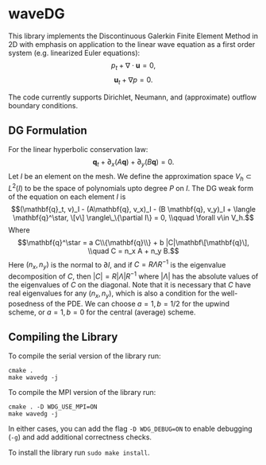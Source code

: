 # waveDG
This library implements the Discontinuous Galerkin Finite Element Method in 2D with emphasis on application to the linear wave equation as a first order system (e.g. linearized Euler equations):
$$p_t + \nabla \cdot \mathbf{u} = 0,$$
$$\mathbf{u}_t + \nabla p = 0.$$

The code currently supports Dirichlet, Neumann, and (approximate) outflow boundary conditions.

## DG Formulation
For the linear hyperbolic conservation law:
$$\mathbf{q}_t + \partial_x (A \mathbf{q}) + \partial_y (B \mathbf{q}) = 0.$$
Let $I$ be an element on the mesh. We define the approximation space $V_h\subset L^2(I)$ to be the space of polynomials upto degree $P$ on $I$. The DG weak form of the equation on each element $I$ is
$$(\mathbf{q}_t, v)_I - (A\mathbf{q}, v_x)_I - (B \mathbf{q}, v_y)_I + \langle \mathbf{q}^\star, \[v\] \rangle\_\{\partial I\} = 0, \\qquad \forall v\in V_h.$$
Where
$$\mathbf{q}^\star = a C\\{\mathbf{q}\\} + b |C|\mathbf\[\mathbf{q}\], \\quad C = n_x A + n_y B.$$
Here $(n_x, n_y)$ is the normal to $\partial I$, and if $C = R\Lambda R^{-1}$ is the eigenvalue decomposition of $C$, then $|C| = R|\Lambda|R^{-1}$ where $|\Lambda|$ has the absolute values of the eigenvalues of $C$ on the diagonal.
Note that it is necessary that $C$ have real eigenvalues for any $(n_x, n_y)$, which is also a condition for the well-posedness of the PDE.
We can choose $a = 1, b = 1/2$ for the upwind scheme, or $a = 1, b = 0$ for the central (average) scheme.

## Compiling the Library
To compile the serial version of the library run:
```
cmake .
make wavedg -j
```
To compile the MPI version of the library run:
```
cmake . -D WDG_USE_MPI=ON
make wavedg -j
```
In either cases, you can add the flag `-D WDG_DEBUG=ON` to enable debugging (`-g`) and add additional correctness checks.

To install the library run `sudo make install`.